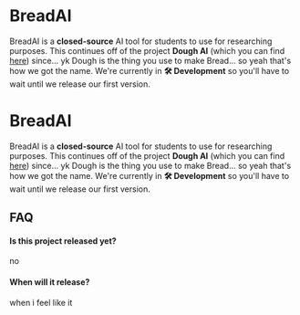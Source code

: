
# BreadAI

BreadAI is a **closed-source** AI tool for students to use for researching purposes. This continues off of the project **Dough AI** (which you can find [here](https://dough-ai.vercel.app)) since... yk Dough is the thing you use to make Bread... so yeah that's how we got the name. We're currently in **🛠️ Development** so you'll have to wait until we release our first version.
# BreadAI

BreadAI is a **closed-source** AI tool for students to use for researching purposes. This continues off of the project **Dough AI** (which you can find [here](https://dough-ai.vercel.app)) since... yk Dough is the thing you use to make Bread... so yeah that's how we got the name. We're currently in **🛠️ Development** so you'll have to wait until we release our first version.


## FAQ

#### Is this project released yet?

no

#### When will it release?

when i feel like it
